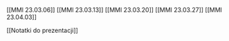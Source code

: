 [[MMl 23.03.06]]
[[MMl 23.03.13]]
[[MMl 23.03.20]]
[[MMl 23.03.27]]
[[MMl 23.04.03]]


[[Notatki do prezentacji]]

